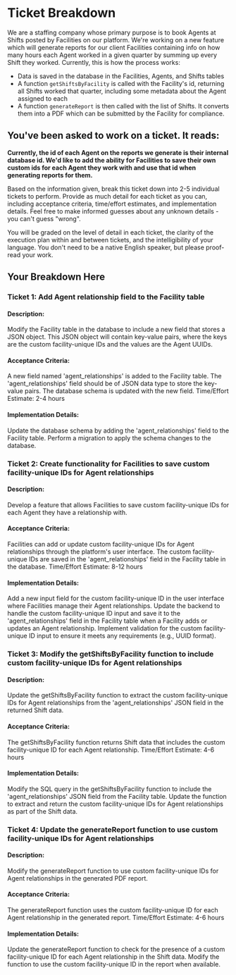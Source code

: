 # Ticket Breakdown
We are a staffing company whose primary purpose is to book Agents at Shifts posted by Facilities on our platform. We're working on a new feature which will generate reports for our client Facilities containing info on how many hours each Agent worked in a given quarter by summing up every Shift they worked. Currently, this is how the process works:

- Data is saved in the database in the Facilities, Agents, and Shifts tables
- A function `getShiftsByFacility` is called with the Facility's id, returning all Shifts worked that quarter, including some metadata about the Agent assigned to each
- A function `generateReport` is then called with the list of Shifts. It converts them into a PDF which can be submitted by the Facility for compliance.

## You've been asked to work on a ticket. It reads:

**Currently, the id of each Agent on the reports we generate is their internal database id. We'd like to add the ability for Facilities to save their own custom ids for each Agent they work with and use that id when generating reports for them.**


Based on the information given, break this ticket down into 2-5 individual tickets to perform. Provide as much detail for each ticket as you can, including acceptance criteria, time/effort estimates, and implementation details. Feel free to make informed guesses about any unknown details - you can't guess "wrong".


You will be graded on the level of detail in each ticket, the clarity of the execution plan within and between tickets, and the intelligibility of your language. You don't need to be a native English speaker, but please proof-read your work.

## Your Breakdown Here

### Ticket 1: Add Agent relationship field to the Facility table
#### Description:
Modify the Facility table in the database to include a new field that stores a JSON object. This JSON object will contain key-value pairs, where the keys are the custom facility-unique IDs and the values are the Agent UUIDs.

#### Acceptance Criteria:

A new field named 'agent_relationships' is added to the Facility table.
The 'agent_relationships' field should be of JSON data type to store the key-value pairs.
The database schema is updated with the new field.
Time/Effort Estimate:
2-4 hours

#### Implementation Details:

Update the database schema by adding the 'agent_relationships' field to the Facility table.
Perform a migration to apply the schema changes to the database.

### Ticket 2: Create functionality for Facilities to save custom facility-unique IDs for Agent relationships
#### Description:
Develop a feature that allows Facilities to save custom facility-unique IDs for each Agent they have a relationship with.

#### Acceptance Criteria:

Facilities can add or update custom facility-unique IDs for Agent relationships through the platform's user interface.
The custom facility-unique IDs are saved in the 'agent_relationships' field in the Facility table in the database.
Time/Effort Estimate:
8-12 hours

#### Implementation Details:

Add a new input field for the custom facility-unique ID in the user interface where Facilities manage their Agent relationships.
Update the backend to handle the custom facility-unique ID input and save it to the 'agent_relationships' field in the Facility table when a Facility adds or updates an Agent relationship.
Implement validation for the custom facility-unique ID input to ensure it meets any requirements (e.g., UUID format).

### Ticket 3: Modify the getShiftsByFacility function to include custom facility-unique IDs for Agent relationships
#### Description:
Update the getShiftsByFacility function to extract the custom facility-unique IDs for Agent relationships from the 'agent_relationships' JSON field in the returned Shift data.

#### Acceptance Criteria:

The getShiftsByFacility function returns Shift data that includes the custom facility-unique ID for each Agent relationship.
Time/Effort Estimate:
4-6 hours

#### Implementation Details:

Modify the SQL query in the getShiftsByFacility function to include the 'agent_relationships' JSON field from the Facility table.
Update the function to extract and return the custom facility-unique IDs for Agent relationships as part of the Shift data.

### Ticket 4: Update the generateReport function to use custom facility-unique IDs for Agent relationships
#### Description:
Modify the generateReport function to use custom facility-unique IDs for Agent relationships in the generated PDF report.

#### Acceptance Criteria:

The generateReport function uses the custom facility-unique ID for each Agent relationship in the generated report.
Time/Effort Estimate:
4-6 hours

#### Implementation Details:

Update the generateReport function to check for the presence of a custom facility-unique ID for each Agent relationship in the Shift data.
Modify the function to use the custom facility-unique ID in the report when available.
